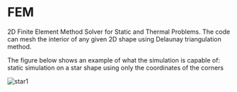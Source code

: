 # FEM
2D Finite Element Method Solver for Static and Thermal Problems. The code can mesh the interior of any given 2D shape using Delaunay triangulation method.

The figure below shows an example of what the simulation is capable of: static simulation on a star shape using only the coordinates of the corners

![star1](https://github.com/seyf97/FEM/assets/111386377/db9d8f69-f846-4fc0-a2ec-b69e51972f2f)
